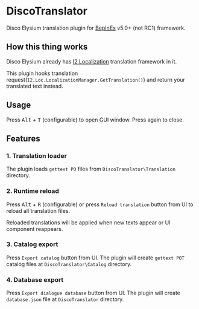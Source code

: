 # DiscoTranslator

Disco Elysium translation plugin for [BepInEx](https://github.com/BepInEx/BepInEx) v5.0+ (not RC1) framework.

## How this thing works

Disco Elysium already has [I2 Localization](https://assetstore.unity.com/packages/tools/localization/i2-localization-14884) translation framework in it.

This plugin hooks translation request(`I2.Loc.LocalizationManager.GetTranslation()`) and return your translated text instead.

## Usage

Press <kbd>Alt</kbd> + <kbd>T</kbd> (configurable) to open GUI window. Press again to close.

## Features

### 1. Translation loader

The plugin loads `gettext PO` files from `DiscoTranslator\Translation` directory.

### 2. Runtime reload

Press <kbd>Alt</kbd> + <kbd>R</kbd> (configurable) or press `Reload translation` button from UI to reload all translation files.

Reloaded translations will be applied when new texts appear or UI component reappears.

### 3. Catalog export

Press `Export catalog` button from UI. The plugin will create `gettext POT` catalog files at `DiscoTranslator\Catalog` directory.

### 4. Database export

Press `Export dialogue database` button from UI. The plugin will create `database.json` file at `DiscoTranslator` directory.
